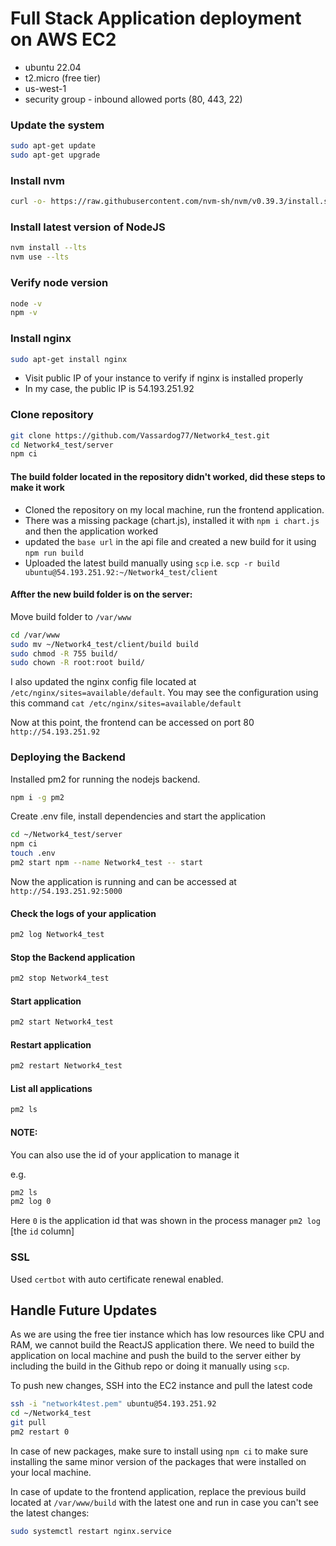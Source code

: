 
# Full Stack Application deployment on AWS EC2
- ubuntu 22.04
- t2.micro (free tier)
- us-west-1
- security group - inbound allowed ports (80, 443, 22)

### Update the system
```bash 
sudo apt-get update
sudo apt-get upgrade
```

### Install nvm
```bash
curl -o- https://raw.githubusercontent.com/nvm-sh/nvm/v0.39.3/install.sh | bash
```

### Install latest version of NodeJS
```bash 
nvm install --lts
nvm use --lts
```

### Verify node version
```bash
node -v
npm -v
```

### Install nginx
```bash
sudo apt-get install nginx
```
- Visit public IP of your instance to verify if nginx is installed properly
- In my case, the public IP is 54.193.251.92

### Clone repository
```bash 
git clone https://github.com/Vassardog77/Network4_test.git
cd Network4_test/server
npm ci
```

#### The build folder located in the repository didn't worked, did these steps to make it work
- Cloned the repository on my local machine, run the frontend application.
- There was a missing package (chart.js), installed it with `npm i chart.js` and then the application worked
- updated the `base url` in the api file and created a new build for it using `npm run build`
- Uploaded the latest build manually using `scp` i.e. `scp -r build ubuntu@54.193.251.92:~/Network4_test/client`

#### Affter the new build folder is on the server:

Move build folder to `/var/www`
```bash
cd /var/www
sudo mv ~/Network4_test/client/build build
sudo chmod -R 755 build/
sudo chown -R root:root build/
```

I also updated the nginx config file located at `/etc/nginx/sites=available/default`. You may see the configuration using this command `cat /etc/nginx/sites=available/default`

Now at this point, the frontend can be accessed on port 80
`http://54.193.251.92`

### Deploying the Backend

Installed pm2 for running the nodejs backend.

```bash
npm i -g pm2
```
Create .env file, install dependencies and start the application

```bash
cd ~/Network4_test/server
npm ci
touch .env
pm2 start npm --name Network4_test -- start
```
Now the application is running and can be accessed at `http://54.193.251.92:5000` 

#### Check the logs of your application

```bash
pm2 log Network4_test
```
#### Stop the Backend application

```bash
pm2 stop Network4_test
```

#### Start application
```bash
pm2 start Network4_test
```

#### Restart application

```bash
pm2 restart Network4_test
```

#### List all applications
```bash
pm2 ls
```

#### NOTE:
You can also use the id of your application to manage it

e.g.

```bash
pm2 ls
pm2 log 0
```
Here `0` is the application id that was shown in the process manager `pm2 log` [the `id` column]

### SSL
Used `certbot` with auto certificate renewal enabled.

## Handle Future Updates

As we are using the free tier instance which has low resources like CPU and RAM, we cannot build the ReactJS application there. We need to build the application on local machine and push the build to the server either by including the build in the Github repo or doing it manually using `scp`.

To push new changes, SSH into the EC2 instance and pull the latest code
```bash
ssh -i "network4test.pem" ubuntu@54.193.251.92
cd ~/Network4_test
git pull
pm2 restart 0
```

In case of new packages, make sure to install using `npm ci` to make sure installing the same minor version of the packages that were installed on your local machine.

In case of update to the frontend application, replace the previous build located at `/var/www/build` with the latest one and run in case you can't see the latest changes:

```bash
sudo systemctl restart nginx.service
```